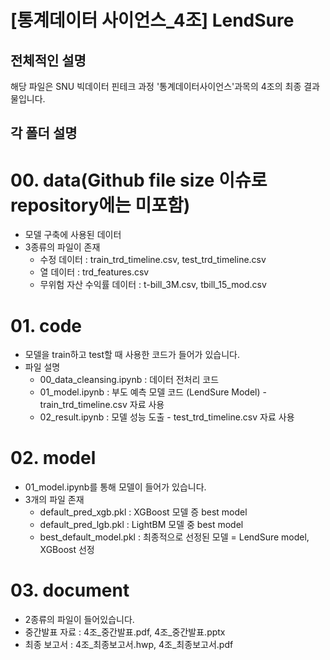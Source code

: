 [통계데이터 사이언스_4조] LendSure
====================================

전체적인 설명
---------
해당 파일은 SNU 빅데이터 핀테크 과정 '통계데이터사이언스'과목의 4조의 최종 결과물입니다.

각 폴더 설명
---------
# 00. data(Github file size 이슈로 repository에는 미포함)
- 모델 구축에 사용된 데이터
- 3종류의 파일이 존재
    - 수정 데이터 : train_trd_timeline.csv, test_trd_timeline.csv
    - 열 데이터 : trd_features.csv
    - 무위험 자산 수익률 데이터 : t-bill_3M.csv, tbill_15_mod.csv

# 01. code
- 모델을 train하고 test할 때 사용한 코드가 들어가 있습니다.
- 파일 설명
    - 00_data_cleansing.ipynb : 데이터 전처리 코드
    - 01_model.ipynb : 부도 예측 모델 코드 (LendSure Model) - train_trd_timeline.csv 자료 사용
    - 02_result.ipynb : 모델 성능 도출 - test_trd_timeline.csv 자료 사용

# 02. model
- 01_model.ipynb를 통해 모델이 들어가 있습니다.
- 3개의 파일 존재
    - default_pred_xgb.pkl : XGBoost 모델 증 best model
    - default_pred_lgb.pkl : LightBM 모델 중 best model
    - best_default_model.pkl : 최종적으로 선정된 모델 = LendSure model, XGBoost 선정

# 03. document
- 2종류의 파일이 들어있습니다.
- 중간발표 자료 : 4조_중간발표.pdf, 4조_중간발표.pptx
- 최종 보고서 : 4조_최종보고서.hwp, 4조_최종보고서.pdf
